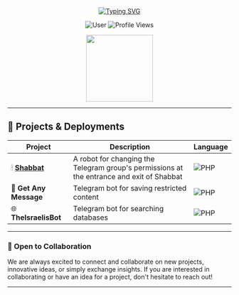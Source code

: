 <div align="center">
<a href="https://git.io/typing-svg"><img src="https://readme-typing-svg.demolab.com?font=Rowdies&pause=1000&color=3F79F7&width=435&lines=Welcome+to+The+Israelis" alt="Typing SVG" /></a>

![User](https://img.shields.io/badge/User-theisraelis-3F83F8?style=for-the-badge)
<img src="https://komarev.com/ghpvc/?username=theisraelis&style=for-the-badge&color=3F83F8" alt="Profile Views"/>
</div>

<p align="center">
<a href="https://www.t.me/PHPwiz"><img width="150px" src="https://img.shields.io/badge/telegram-official-blue?logo=telegram"/></a> 
</p>

---

## 🚀 Projects & Deployments

| Project                        | Description                                  | Language                                                                                                                                                                                                  |
| ------------------------------ | -------------------------------------------- | -------------------------------------------------------------------------------------------------------------------------------------------------------------------------------------------------------------------- |
| 🕯 [**Shabbat**](https://github.com/theisraelis/shabbat) | A robot for changing the Telegram group's permissions at the entrance and exit of Shabbat | ![PHP](https://img.shields.io/badge/PHP-777BB4?style=flat&logo=php&logoColor=white) |
| 💬 **Get Any Message**       | Telegram bot for saving restricted content | ![PHP](https://img.shields.io/badge/PHP-777BB4?style=flat&logo=php&logoColor=white)                  |
| 🌐 **TheIsraelisBot**    | Telegram bot for searching databases | ![PHP](https://img.shields.io/badge/PHP-777BB4?style=flat&logo=php&logoColor=white)                                                                                      |

---

### 💼 Open to Collaboration

We are always excited to connect and collaborate on new projects, innovative ideas, or simply exchange insights. If you are interested in collaborating or have an idea for a project, don't hesitate to reach out!

</div>

---

